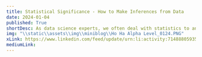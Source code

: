 ```yaml
---
title: Statistical Significance - How to Make Inferences from Data 
date: 2024-01-04
published: True
shortDesc: As data science experts, we often deal with statistics to analyze data and draw conclusions. But how can we be sure that our findings are valid and reliable? How can we avoid making false or misleading claims based on limited or biased data?
img: "\\static\\assets\\img\\miniblog\\Ho Ha Alpha Level_0124.PNG"
xLink: https://www.linkedin.com/feed/update/urn:li:activity:7148880593517228032?utm_source=share&utm_medium=member_desktop
mediumLink: 
---
```

